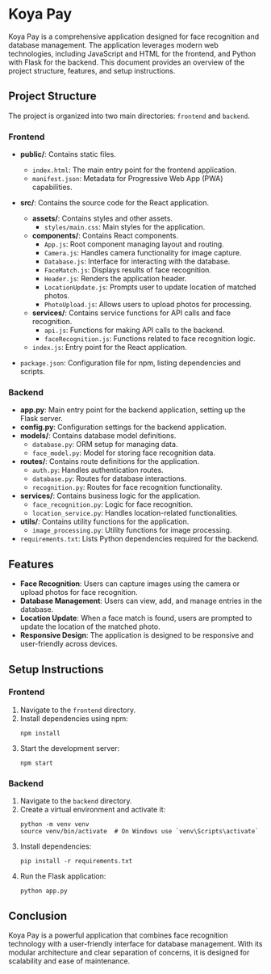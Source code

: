 # Koya Pay

Koya Pay is a comprehensive application designed for face recognition and database management. The application leverages modern web technologies, including JavaScript and HTML for the frontend, and Python with Flask for the backend. This document provides an overview of the project structure, features, and setup instructions.

## Project Structure

The project is organized into two main directories: `frontend` and `backend`.

### Frontend

- **public/**: Contains static files.
  - `index.html`: The main entry point for the frontend application.
  - `manifest.json`: Metadata for Progressive Web App (PWA) capabilities.

- **src/**: Contains the source code for the React application.
  - **assets/**: Contains styles and other assets.
    - `styles/main.css`: Main styles for the application.
  - **components/**: Contains React components.
    - `App.js`: Root component managing layout and routing.
    - `Camera.js`: Handles camera functionality for image capture.
    - `Database.js`: Interface for interacting with the database.
    - `FaceMatch.js`: Displays results of face recognition.
    - `Header.js`: Renders the application header.
    - `LocationUpdate.js`: Prompts user to update location of matched photos.
    - `PhotoUpload.js`: Allows users to upload photos for processing.
  - **services/**: Contains service functions for API calls and face recognition.
    - `api.js`: Functions for making API calls to the backend.
    - `faceRecognition.js`: Functions related to face recognition logic.
  - `index.js`: Entry point for the React application.

- `package.json`: Configuration file for npm, listing dependencies and scripts.

### Backend

- **app.py**: Main entry point for the backend application, setting up the Flask server.
- **config.py**: Configuration settings for the backend application.
- **models/**: Contains database model definitions.
  - `database.py`: ORM setup for managing data.
  - `face_model.py`: Model for storing face recognition data.
- **routes/**: Contains route definitions for the application.
  - `auth.py`: Handles authentication routes.
  - `database.py`: Routes for database interactions.
  - `recognition.py`: Routes for face recognition functionality.
- **services/**: Contains business logic for the application.
  - `face_recognition.py`: Logic for face recognition.
  - `location_service.py`: Handles location-related functionalities.
- **utils/**: Contains utility functions for the application.
  - `image_processing.py`: Utility functions for image processing.
- `requirements.txt`: Lists Python dependencies required for the backend.

## Features

- **Face Recognition**: Users can capture images using the camera or upload photos for face recognition.
- **Database Management**: Users can view, add, and manage entries in the database.
- **Location Update**: When a face match is found, users are prompted to update the location of the matched photo.
- **Responsive Design**: The application is designed to be responsive and user-friendly across devices.

## Setup Instructions

### Frontend

1. Navigate to the `frontend` directory.
2. Install dependencies using npm:
   ```
   npm install
   ```
3. Start the development server:
   ```
   npm start
   ```

### Backend

1. Navigate to the `backend` directory.
2. Create a virtual environment and activate it:
   ```
   python -m venv venv
   source venv/bin/activate  # On Windows use `venv\Scripts\activate`
   ```
3. Install dependencies:
   ```
   pip install -r requirements.txt
   ```
4. Run the Flask application:
   ```
   python app.py
   ```

## Conclusion

Koya Pay is a powerful application that combines face recognition technology with a user-friendly interface for database management. With its modular architecture and clear separation of concerns, it is designed for scalability and ease of maintenance.